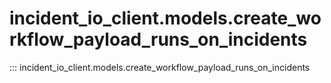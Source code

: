 # incident_io_client.models.create_workflow_payload_runs_on_incidents

::: incident_io_client.models.create_workflow_payload_runs_on_incidents